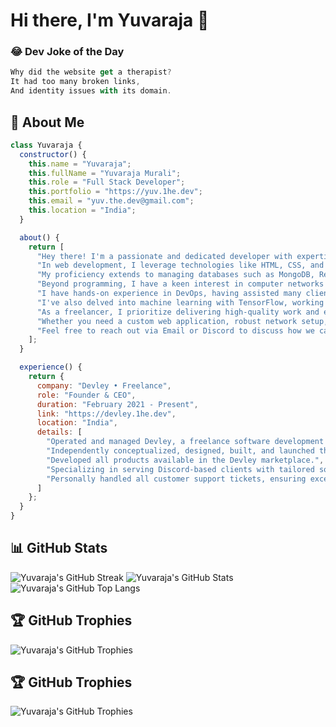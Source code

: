 # Hi there, I'm Yuvaraja 👋

### 😂 Dev Joke of the Day

```js
Why did the website get a therapist?
It had too many broken links,
And identity issues with its domain.
```

## 🙂 About Me
```js
class Yuvaraja {
  constructor() {
    this.name = "Yuvaraja";
    this.fullName = "Yuvaraja Murali";
    this.role = "Full Stack Developer";
    this.portfolio = "https://yuv.1he.dev";
    this.email = "yuv.the.dev@gmail.com";
    this.location = "India";
  }

  about() {
    return [
      "Hey there! I'm a passionate and dedicated developer with expertise in Python, JavaScript, and C/C++.",
      "In web development, I leverage technologies like HTML, CSS, and various JavaScript frameworks such as Next.js to craft dynamic and responsive applications.",
      "My proficiency extends to managing databases such as MongoDB, Redis, and MySQL, ensuring efficient data storage and retrieval.",
      "Beyond programming, I have a keen interest in computer networks and Linux, focusing on enhancing system security and performance.",
      "I have hands-on experience in DevOps, having assisted many clients in setting up and deploying their projects in Linux environments.",
      "I've also delved into machine learning with TensorFlow, working on small projects that have deepened my understanding of its concepts and applications.",
      "As a freelancer, I prioritize delivering high-quality work and exceeding client expectations.",
      "Whether you need a custom web application, robust network setup, scalable cloud solution, or streamlined DevOps processes, I'm here to collaborate and turn your ideas into reality.",
      "Feel free to reach out via Email or Discord to discuss how we can bring your project to life!"
    ];
  }

  experience() {
    return {
      company: "Devley • Freelance",
      role: "Founder & CEO",
      duration: "February 2021 - Present",
      link: "https://devley.1he.dev",
      location: "India",
      details: [
        "Operated and managed Devley, a freelance software development service dedicated to providing innovative IT solutions.",
        "Independently conceptualized, designed, built, and launched the entire Devley website.",
        "Developed all products available in the Devley marketplace.",
        "Specializing in serving Discord-based clients with tailored software solutions.",
        "Personally handled all customer support tickets, ensuring exceptional service and client satisfaction."
      ]
    };
  }
}
```

## 📊 GitHub Stats
![Yuvaraja's GitHub Streak](https://github-readme-streak-stats.herokuapp.com?user=yuvaraja28&theme=holi-theme&border_radius=12)
![Yuvaraja's GitHub Stats](https://github-readme-stats.vercel.app/api?username=yuvaraja28&show_icons=true&theme=holi&border_radius=12&rank_icon=github)
![Yuvaraja's GitHub Top Langs](https://github-readme-stats.vercel.app/api/top-langs/?username=yuvaraja28&theme=holi&border_radius=12&include_all_commits=true&layout=compact)

## 🏆 GitHub Trophies
![Yuvaraja's GitHub Trophies](https://github-profile-trophy.vercel.app/?username=yuvaraja28&theme=darkhub&margin-w=10&margin-h=10)

## 🏆 GitHub Trophies
![Yuvaraja's GitHub Trophies](https://github-profile-trophy.vercel.app/?username=yuvaraja28&theme=darkhub&margin-w=10&margin-h=10)
